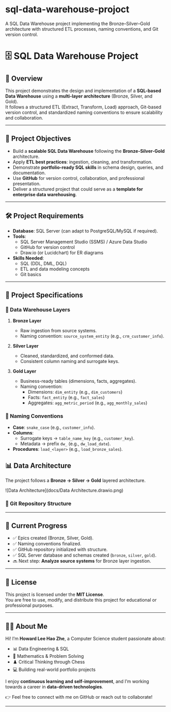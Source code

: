# sql-data-warehouse-projoct
A SQL Data Warehouse project implementing the Bronze–Silver–Gold architecture with structured ETL processes, naming conventions, and Git version control.

# 🗄️ SQL Data Warehouse Project

## 📌 Overview
This project demonstrates the design and implementation of a **SQL-based Data Warehouse** using a **multi-layer architecture** (Bronze, Silver, and Gold).  
It follows a structured ETL (Extract, Transform, Load) approach, Git-based version control, and standardized naming conventions to ensure scalability and collaboration.  

---

## 🎯 Project Objectives
- Build a **scalable SQL Data Warehouse** following the **Bronze-Silver-Gold** architecture.  
- Apply **ETL best practices**: ingestion, cleaning, and transformation.  
- Demonstrate **portfolio-ready SQL skills** in schema design, queries, and documentation.  
- Use **GitHub** for version control, collaboration, and professional presentation.  
- Deliver a structured project that could serve as a **template for enterprise data warehousing**.  

---

## 🛠️ Project Requirements
- **Database**: SQL Server (can adapt to PostgreSQL/MySQL if required).  
- **Tools**:  
  - SQL Server Management Studio (SSMS) / Azure Data Studio  
  - GitHub for version control  
  - Draw.io (or Lucidchart) for ER diagrams  
- **Skills Needed**:  
  - SQL (DDL, DML, DQL)  
  - ETL and data modeling concepts  
  - Git basics  

---

## 📐 Project Specifications
### 🔹 Data Warehouse Layers
1. **Bronze Layer**  
   - Raw ingestion from source systems.  
   - Naming convention: `source_system_entity` (e.g., `crm_customer_info`).  

2. **Silver Layer**  
   - Cleaned, standardized, and conformed data.  
   - Consistent column naming and surrogate keys.  

3. **Gold Layer**  
   - Business-ready tables (dimensions, facts, aggregates).  
   - Naming convention:  
     - Dimensions: `dim_entity` (e.g., `dim_customers`)  
     - Facts: `fact_entity` (e.g., `fact_sales`)  
     - Aggregates: `agg_metric_period` (e.g., `agg_monthly_sales`)  

### 🔹 Naming Conventions
- **Case**: `snake_case` (e.g., `customer_info`).  
- **Columns**:  
  - Surrogate keys → `table_name_key` (e.g., `customer_key`).  
  - Metadata → prefix `dw_` (e.g., `dw_load_date`).  
- **Procedures**: `load_<layer>` (e.g., `load_bronze_sales`).

## 📊 Data Architecture

The project follows a **Bronze → Silver → Gold** layered architecture.

![Data Architecture](docs/Data Architecture.drawio.png)

### 🔹 Git Repository Structure


---

## 🚀 Current Progress
- ✅ Epics created (Bronze, Silver, Gold).  
- ✅ Naming conventions finalized.  
- ✅ GitHub repository initialized with structure.  
- ✅ SQL Server database and schemas created (`bronze`, `silver`, `gold`).  
- 🔜 Next step: **Analyze source systems** for Bronze layer ingestion.  

---

## 📄 License
This project is licensed under the **MIT License**.  
You are free to use, modify, and distribute this project for educational or professional purposes.  

---

## 👨‍💻 About Me
Hi! I’m **Howard Lee Hao Zhe**, a Computer Science student passionate about:  
- 📊 Data Engineering & SQL  
- 🧮 Mathematics & Problem Solving  
- ♟️ Critical Thinking through Chess  
- 💻 Building real-world portfolio projects  

I enjoy **continuous learning and self-improvement**, and I’m working towards a career in **data-driven technologies**.  

👉 Feel free to connect with me on GitHub or reach out to collaborate!  

---

